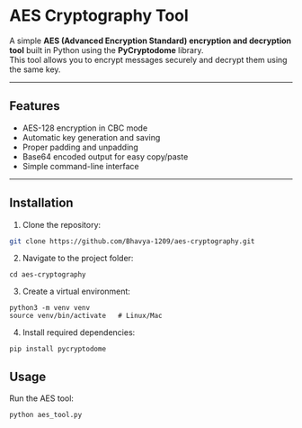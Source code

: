 # AES Cryptography Tool

A simple **AES (Advanced Encryption Standard) encryption and decryption tool** built in Python using the **PyCryptodome** library.  
This tool allows you to encrypt messages securely and decrypt them using the same key.  

---

## Features

- AES-128 encryption in CBC mode  
- Automatic key generation and saving  
- Proper padding and unpadding  
- Base64 encoded output for easy copy/paste  
- Simple command-line interface  

---

## Installation

1. Clone the repository:
``` bash
git clone https://github.com/Bhavya-1209/aes-cryptography.git
```
2. Navigate to the project folder:
```
cd aes-cryptography
```
3.  Create a virtual environment:
```
python3 -m venv venv
source venv/bin/activate   # Linux/Mac
```
4. Install required dependencies:
```
pip install pycryptodome
```

## Usage
Run the AES tool:
```
python aes_tool.py

```
